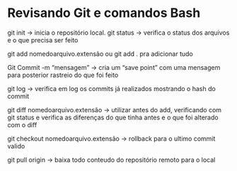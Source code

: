 # Revisando Git e comandos Bash

git init -> inicia o repositório local.
git status -> verifica o status dos arquivos e o que precisa ser feito

git add nomedoarquivo.extensão 
ou git add . pra adicionar tudo 

Git Commit -m “mensagem” -> cria um “save point” com uma mensagem para posterior rastreio do que foi feito

git log -> verifica em log os commits já realizados mostrando o hash do commit

git diff nomedoarquivo.extensão -> utilizar antes do add, verificando com git status e verifica as diferenças do que tinha antes e o que foi alterado com o diff

git checkout nomedoarquivo.extensão -> rollback para o ultimo commit valido



git pull origin -> baixa todo conteudo do repositório remoto para o local
